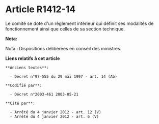 # Article R1412-14

Le comité se dote d'un règlement intérieur qui définit ses modalités de fonctionnement ainsi que celles de sa section
technique.

**Nota:**

Nota : Dispositions délibérées en conseil des ministres.

**Liens relatifs à cet article**

	**Anciens textes**:

	  - Décret n°97-555 du 29 mai 1997 - art. 14 (Ab)

	**Codifié par**:

	  - Décret n°2003-461 2003-05-21

	**Cité par**:

	  - Arrêté du 4 janvier 2012 - art. 12 (V)
	  - Arrêté du 4 janvier 2012 - art. 6 (V)
